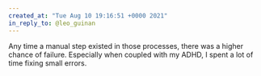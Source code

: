 ```yaml
---
created_at: "Tue Aug 10 19:16:51 +0000 2021"
in_reply_to: @leo_guinan
---
```


Any time a manual step existed in those processes, there was a higher chance of failure. Especially when coupled with my ADHD, I spent a lot of time fixing small errors.
